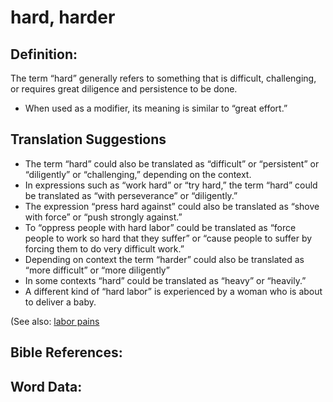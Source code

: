 # hard, harder 

## Definition:

The term “hard” generally refers to something that is difficult, challenging, or requires great diligence and persistence to be done.

* When used as a modifier, its meaning is similar to “great effort.”

## Translation Suggestions

* The term “hard” could also be translated as “difficult” or “persistent” or “diligently” or “challenging,” depending on the context.
* In expressions such as “work hard” or “try hard,” the term “hard” could be translated as “with perseverance” or “diligently.”
* The expression “press hard against” could also be translated as “shove with force” or “push strongly against.”
* To “oppress people with hard labor” could be translated as “force people to work so hard that they suffer” or “cause people to suffer by forcing them to do very difficult work.”
* Depending on context the term “harder” could also be translated as “more difficult” or “more diligently” 
* In some contexts “hard” could be translated as “heavy” or “heavily.” 
* A different kind of “hard labor” is experienced by a woman who is about to deliver a baby.

(See also: [labor pains](../other/laborpains.md)

## Bible References:


## Word Data:

